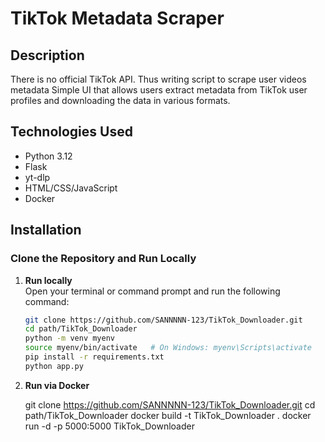 # TikTok Metadata Scraper

## Description

There is no official TikTok API. Thus writing script to scrape user videos metadata
Simple UI that allows users extract metadata from TikTok user profiles and downloading the data in various formats.

## Technologies Used

- Python 3.12
- Flask
- yt-dlp
- HTML/CSS/JavaScript
- Docker

## Installation

### Clone the Repository and Run Locally

1. **Run locally**  
   Open your terminal or command prompt and run the following command:  
   ```bash
   git clone https://github.com/SANNNNN-123/TikTok_Downloader.git
   cd path/TikTok_Downloader
   python -m venv myenv
   source myenv/bin/activate   # On Windows: myenv\Scripts\activate
   pip install -r requirements.txt
   python app.py

2. **Run via Docker**

    git clone https://github.com/SANNNNN-123/TikTok_Downloader.git
    cd path/TikTok_Downloader
    docker build -t TikTok_Downloader .
    docker run -d -p 5000:5000 TikTok_Downloader




